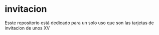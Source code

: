 # invitacion
Esste repositorio está dedicado para un solo uso que son las tarjetas de invitacion de unos XV
